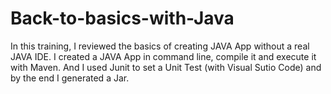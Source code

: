 # Back-to-basics-with-Java

In this training, I reviewed the basics of creating JAVA App without a real JAVA IDE. I created a JAVA App in command line, compile it and execute it with Maven. And I used Junit to set a Unit Test (with Visual Sutio Code) and by the end I generated a Jar.

